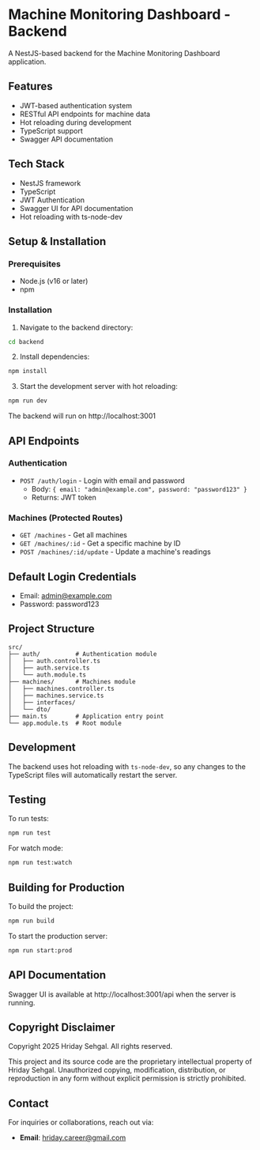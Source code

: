 # Machine Monitoring Dashboard - Backend

A NestJS-based backend for the Machine Monitoring Dashboard application.

## Features

- JWT-based authentication system
- RESTful API endpoints for machine data
- Hot reloading during development
- TypeScript support
- Swagger API documentation

## Tech Stack

- NestJS framework
- TypeScript
- JWT Authentication
- Swagger UI for API documentation
- Hot reloading with ts-node-dev

## Setup & Installation

### Prerequisites

- Node.js (v16 or later)
- npm

### Installation

1. Navigate to the backend directory:
```bash
cd backend
```

2. Install dependencies:
```bash
npm install
```

3. Start the development server with hot reloading:
```bash
npm run dev
```

The backend will run on http://localhost:3001

## API Endpoints

### Authentication

- `POST /auth/login` - Login with email and password
  - Body: `{ email: "admin@example.com", password: "password123" }`
  - Returns: JWT token

### Machines (Protected Routes)

- `GET /machines` - Get all machines
- `GET /machines/:id` - Get a specific machine by ID
- `POST /machines/:id/update` - Update a machine's readings

## Default Login Credentials

- Email: admin@example.com
- Password: password123

## Project Structure

```
src/
├── auth/          # Authentication module
│   ├── auth.controller.ts
│   ├── auth.service.ts
│   └── auth.module.ts
├── machines/      # Machines module
│   ├── machines.controller.ts
│   ├── machines.service.ts
│   ├── interfaces/
│   └── dto/
├── main.ts        # Application entry point
└── app.module.ts  # Root module
```

## Development

The backend uses hot reloading with `ts-node-dev`, so any changes to the TypeScript files will automatically restart the server.

## Testing

To run tests:
```bash
npm run test
```

For watch mode:
```bash
npm run test:watch
```

## Building for Production

To build the project:
```bash
npm run build
```

To start the production server:
```bash
npm run start:prod
```

## API Documentation

Swagger UI is available at http://localhost:3001/api when the server is running.

## Copyright Disclaimer

Copyright 2025 Hriday Sehgal. All rights reserved.

This project and its source code are the proprietary intellectual property of Hriday Sehgal. Unauthorized copying, modification, distribution, or reproduction in any form without explicit permission is strictly prohibited.

## Contact

For inquiries or collaborations, reach out via:
- **Email**: hriday.career@gmail.com
